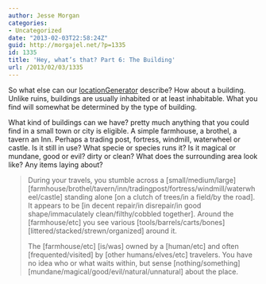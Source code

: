 ```yaml
---
author: Jesse Morgan
categories:
- Uncategorized
date: "2013-02-03T22:58:24Z"
guid: http://morgajel.net/?p=1335
id: 1335
title: 'Hey, what’s that? Part 6: The Building'
url: /2013/02/03/1335
---
```


So what else can our [locationGenerator](http://morgajel.net/2013/02/02/1313 "Hey, what’s that? Part 1: The Ruins") describe? How about a building. Unlike ruins, buildings are usually inhabited or at least inhabitable. What you find will somewhat be determined by the type of building.

What kind of buildings can we have? pretty much anything that you could find in a small town or city is eligible. A simple farmhouse, a brothel, a tavern an Inn. Perhaps a trading post, fortress, windmill, waterwheel or castle. Is it still in use? What specie or species runs it? Is it magical or mundane, good or evil? dirty or clean? What does the surrounding area look like? Any items laying about?

> During your travels, you stumble across a \[small/medium/large\] \[farmhouse/brothel/tavern/inn/tradingpost/fortress/windmill/waterwheel/castle\] standing alone \[on a clutch of trees/in a field/by the road\]. It appears to be \[in decent repair/in disrepair/in good shape/immaculately clean/filthy/cobbled together\]. Around the \[farmhouse/etc\] you see various \[tools/barrels/carts/bones\] \[littered/stacked/strewn/organized\] around it.  
>   
> The \[farmhouse/etc\] \[is/was\] owned by a \[human/etc\] and often \[frequented/visited\] by \[other humans/elves/etc\] travelers. You have no idea who or what waits within, but sense \[nothing/something\] \[mundane/magical/good/evil/natural/unnatural\] about the place.